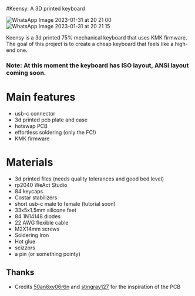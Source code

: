 #Keensy: A 3D printed keyboard

![WhatsApp Image 2023-01-31 at 20 21 00](https://user-images.githubusercontent.com/77059171/215862176-3b6b5506-4c15-4c05-9ec7-8dfa679cacc4.jpeg)
![WhatsApp Image 2023-01-31 at 20 21 15](https://user-images.githubusercontent.com/77059171/215862180-34ced087-dace-45b0-8dbf-596352c3e889.jpeg)


Keensy is a 3d printed 75% mechanical keyboard that uses KMK firmware. The goal of this project is to create a cheap keyboard that feels like a high-end one.

### Note: At this moment the keyboard has ISO layout, ANSI layout coming soon. 

# Main features 
- usb-c connector
- 3d printed pcb plate and case
- hotswap PCB
- effortless soldering (only the FC!)
- KMK firmware


# Materials 

- 3d printed files (needs quality tolerances and good bed level)
- rp2040 WeAct Studio
- 84 keycaps 
- Costar stabilizers 
- short usb-c male to female (tutorial soon)
- 33x5x1.5mm silicone feet
- 84 1N14148 diodes
- 22 AWG flexible cable 
- M2X14mm screws
- Soldering Iron 
- Hot glue 
- scizzors
- a pin (or something pointy)

## Thanks

* Credits [50an6xy06r6n](https://github.com/50an6xy06r6n/hotswap_pcb_generator) and [stingray127](https://github.com/stingray127/handwirehotswap) for the inspiration of the PCB

